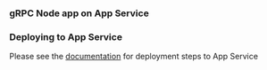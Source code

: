 ### gRPC Node app on App Service


### Deploying to App Service
Please see the [documentation](https://github.com/Azure/app-service-linux-docs/blob/master/HowTo/gRPC/configure_gRPC.md) for deployment steps to App Service